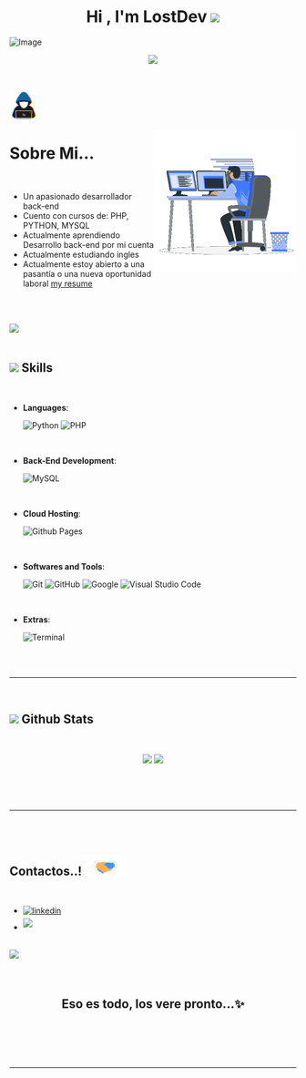 

<!--
**xLostDev/xLostDev** is a ✨ _special_ ✨ repository because its `README.md` (this file) appears on your GitHub ahdiyuahdsiydsudbsbgdsihgdfisdghiyuasbgdiytasgbdyiatadahbusadhbsdabsdabsdbhosdahbosdabosdabsodabsdabsdobshdashobadhobsdhbosdabhosd
-->

<h1 align="center"><b>Hi , I'm LostDev </b><img src="https://media.giphy.com/media/hvRJCLFzcasrR4ia7z/giphy.gif" width="35"></h1>


<img width="1195" height="396" alt="Image" src="https://github.com/user-attachments/assets/7f547cf4-4e63-4f4d-935f-4240b3f25e24" />
<!--  -->

<p align="center">
  <a href="https://github.com/DenverCoder1/readme-typing-svg"><img src="https://readme-typing-svg.herokuapp.com?font=Time+New+Roman&color=cyan&size=25&center=true&vCenter=true&width=600&height=100&lines=Bienvenido+a+mi+Perfil.;++;Autodidacto+Back-End+Developer;Estudiante+de+ingles,;Estudiante+Activo;Me+encanta+aprender+cosas+nuevas"></a>
</p>

<br>

 <img src = "https://github.com/0xAbdulKhalid/0xAbdulKhalid/raw/main/assets/mdImages/about_me.gif" width = 50px></picture> 

<img align="right" src="https://github.com/0xAbdulKhalid/0xAbdulKhalid/raw/main/assets/mdImages/Right_Side.gif" width = 250px></picture>
<h1 align=""><b>Sobre Mi... </b></h1>



<!--  -->

<br>

- Un apasionado desarrollador back-end
- Cuento con cursos de: PHP, PYTHON, MYSQL
- Actualmente aprendiendo Desarrollo back-end por mi cuenta
- Actualmente estudiando ingles 
- Actualmente estoy abierto a una pasantía o una nueva oportunidad laboral [my resume](https://read.cv/0xabdulkhalid)

<br><br>

<img src="https://user-images.githubusercontent.com/73097560/115834477-dbab4500-a447-11eb-908a-139a6edaec5c.gif"><br><br>

## <img src="https://media2.giphy.com/media/QssGEmpkyEOhBCb7e1/giphy.gif?cid=ecf05e47a0n3gi1bfqntqmob8g9aid1oyj2wr3ds3mg700bl&rid=giphy.gif" width ="25"><b> Skills</b>
<br>

<p align="center">

- **Languages**:
    

    ![Python](https://img.shields.io/badge/Python%20-%2314354C.svg?style=for-the-badge&logo=python&logoColor=white)
    ![PHP](https://img.shields.io/badge/PHP-black?style=for-the-badge&logo=php)


<br>   
    
- **Back-End Development**:

   ![MySQL](https://img.shields.io/badge/MySQL-white?style=for-the-badge&logo=MySQL)


<br>

- **Cloud Hosting**:

    ![Github Pages](https://img.shields.io/badge/GitHub%20Pages-%23327FC7.svg?style=for-the-badge&logo=github&logoColor=white)
    
<br>

- **Softwares and Tools**:

    ![Git](https://img.shields.io/badge/git-%23F05033.svg?style=for-the-badge&logo=git&logoColor=white)
    ![GitHub](https://img.shields.io/badge/github-%23121011.svg?style=for-the-badge&logo=github&logoColor=white)
    ![Google](https://img.shields.io/badge/google-%234285F4.svg?style=for-the-badge&logo=google&logoColor=white)
    ![Visual Studio Code](https://img.shields.io/badge/Visual%20Studio%20Code-0078d7.svg?style=for-the-badge&logo=visual-studio-code&logoColor=white)


<br>

- **Extras**:

    ![Terminal](https://img.shields.io/badge/Terminal-%23054020?style=for-the-badge&logo=gnu-bash&logoColor=white)
    


</p>

<br>
<br>

-----

<br>


## <img src="https://media.giphy.com/media/iY8CRBdQXODJSCERIr/giphy.gif" width="35"><b> Github Stats </b>
<br>

<div align="center">

<p align= "center">
  <img height= "150" src="https://github-readme-stats.vercel.app/api?username=xLostDev&theme=react&show_icons=true&include_all_commits=true" />
  <img height= "150" src="https://github-readme-stats.vercel.app/api/top-langs/?username=xLostDev&theme=react&layout=compact" />
</p>

</div>

<br>
<br>
<br>

-----

<br>
<br>

## <b> Contactos..!</b><img src="https://github.com/0xAbdulKhalid/0xAbdulKhalid/raw/main/assets/mdImages/handshake.gif" width ="80">
<br>
<div align='left'>

<ul>

<li>
<a href="[https://www.linkedin.com/in/fidel-jose-peña-blanco-364a4838b]" target="_blank">
<img src="https://img.shields.io/badge/linkedin:  Fidel Jose Peña Blanco-%2300acee.svg?color=405DE6&style=for-the-badge&logo=linkedin&logoColor=white" alt=linkedin style="margin-bottom: 5px;"/> 
</li>



<li>
<a href="mailto:LostDev06@gmail.com" target="_blank">
<img src="https://img.shields.io/badge/gmail:  LostDev06@gmail.com-%23EA4335.svg?style=for-the-badge&logo=gmail&logoColor=white" t=mail style="margin-bottom: 5px;" />
</a>
</li>
	
</ul>
</div>

<br>
<img src="https://user-images.githubusercontent.com/73097560/115834477-dbab4500-a447-11eb-908a-139a6edaec5c.gif">
<br>
<br>
<br>

<div align='center'>

## <b> Eso es todo, los vere pronto...✨</b>

</div>
<br>
<br>
<br>
<br>

---


